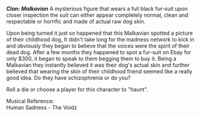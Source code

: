 ***Clan: Malkavian***
A mysterious figure that wears a full black fur-suit upon closer inspection the suit can either appear completely normal, clean and respectable or horrific and made of actual raw dog skin.  
  
Upon being turned it just so happened that this Malkavian spotted a picture of their childhood dog, It didn't take long for the madness network to kick in and obviously they began to believe that the voices were the spirit of their dead dog. After a few months they happened to spot a fur-suit on Ebay for only $300, it began to speak to them begging them to buy it. Being a Malkavian they instantly believed it was their dog's actual skin and further believed that wearing the skin of their childhood friend seemed like a really good idea. Do they have schizophrenia or do you?

Roll a die or choose a player for this character to "haunt".

Musical Reference:  
Human Sadness - The Voidz